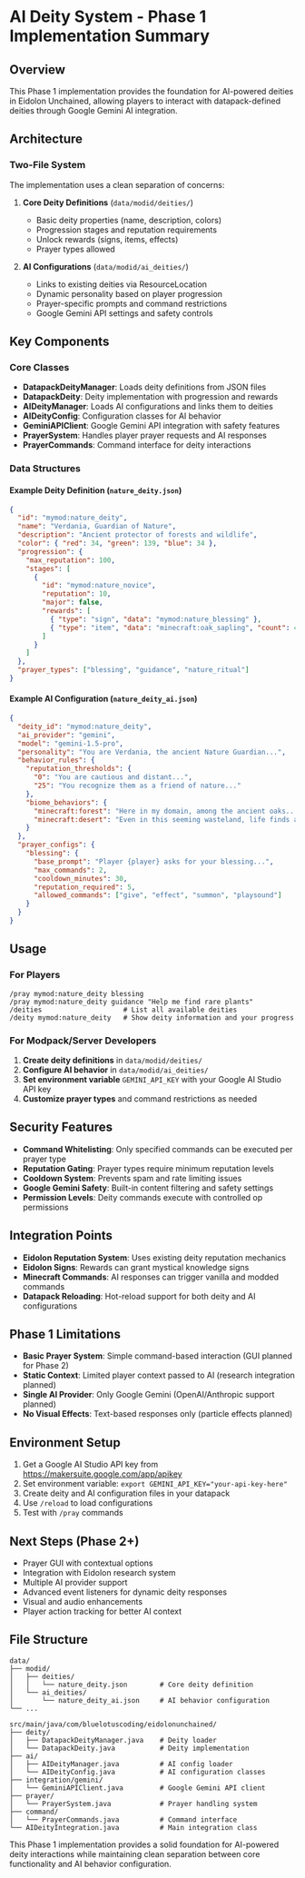 # AI Deity System - Phase 1 Implementation Summary

## Overview
This Phase 1 implementation provides the foundation for AI-powered deities in Eidolon Unchained, allowing players to interact with datapack-defined deities through Google Gemini AI integration.

## Architecture

### Two-File System
The implementation uses a clean separation of concerns:

1. **Core Deity Definitions** (`data/modid/deities/`)
   - Basic deity properties (name, description, colors)
   - Progression stages and reputation requirements
   - Unlock rewards (signs, items, effects)
   - Prayer types allowed

2. **AI Configurations** (`data/modid/ai_deities/`)
   - Links to existing deities via ResourceLocation
   - Dynamic personality based on player progression
   - Prayer-specific prompts and command restrictions
   - Google Gemini API settings and safety controls

## Key Components

### Core Classes

- **DatapackDeityManager**: Loads deity definitions from JSON files
- **DatapackDeity**: Deity implementation with progression and rewards
- **AIDeityManager**: Loads AI configurations and links them to deities
- **AIDeityConfig**: Configuration classes for AI behavior
- **GeminiAPIClient**: Google Gemini API integration with safety features
- **PrayerSystem**: Handles player prayer requests and AI responses
- **PrayerCommands**: Command interface for deity interactions

### Data Structures

#### Example Deity Definition (`nature_deity.json`)
```json
{
  "id": "mymod:nature_deity",
  "name": "Verdania, Guardian of Nature",
  "description": "Ancient protector of forests and wildlife",
  "color": { "red": 34, "green": 139, "blue": 34 },
  "progression": {
    "max_reputation": 100,
    "stages": [
      {
        "id": "mymod:nature_novice",
        "reputation": 10,
        "major": false,
        "rewards": [
          { "type": "sign", "data": "mymod:nature_blessing" },
          { "type": "item", "data": "minecraft:oak_sapling", "count": 4 }
        ]
      }
    ]
  },
  "prayer_types": ["blessing", "guidance", "nature_ritual"]
}
```

#### Example AI Configuration (`nature_deity_ai.json`)
```json
{
  "deity_id": "mymod:nature_deity",
  "ai_provider": "gemini",
  "model": "gemini-1.5-pro",
  "personality": "You are Verdania, the ancient Nature Guardian...",
  "behavior_rules": {
    "reputation_thresholds": {
      "0": "You are cautious and distant...",
      "25": "You recognize them as a friend of nature..."
    },
    "biome_behaviors": {
      "minecraft:forest": "Here in my domain, among the ancient oaks...",
      "minecraft:desert": "Even in this seeming wasteland, life finds a way..."
    }
  },
  "prayer_configs": {
    "blessing": {
      "base_prompt": "Player {player} asks for your blessing...",
      "max_commands": 2,
      "cooldown_minutes": 30,
      "reputation_required": 5,
      "allowed_commands": ["give", "effect", "summon", "playsound"]
    }
  }
}
```

## Usage

### For Players
```
/pray mymod:nature_deity blessing
/pray mymod:nature_deity guidance "Help me find rare plants"
/deities                    # List all available deities
/deity mymod:nature_deity   # Show deity information and your progress
```

### For Modpack/Server Developers

1. **Create deity definitions** in `data/modid/deities/`
2. **Configure AI behavior** in `data/modid/ai_deities/`
3. **Set environment variable** `GEMINI_API_KEY` with your Google AI Studio API key
4. **Customize prayer types** and command restrictions as needed

## Security Features

- **Command Whitelisting**: Only specified commands can be executed per prayer type
- **Reputation Gating**: Prayer types require minimum reputation levels
- **Cooldown System**: Prevents spam and rate limiting issues
- **Google Gemini Safety**: Built-in content filtering and safety settings
- **Permission Levels**: Deity commands execute with controlled op permissions

## Integration Points

- **Eidolon Reputation System**: Uses existing deity reputation mechanics
- **Eidolon Signs**: Rewards can grant mystical knowledge signs
- **Minecraft Commands**: AI responses can trigger vanilla and modded commands
- **Datapack Reloading**: Hot-reload support for both deity and AI configurations

## Phase 1 Limitations

- **Basic Prayer System**: Simple command-based interaction (GUI planned for Phase 2)
- **Static Context**: Limited player context passed to AI (research integration planned)
- **Single AI Provider**: Only Google Gemini (OpenAI/Anthropic support planned)
- **No Visual Effects**: Text-based responses only (particle effects planned)

## Environment Setup

1. Get a Google AI Studio API key from https://makersuite.google.com/app/apikey
2. Set environment variable: `export GEMINI_API_KEY="your-api-key-here"`
3. Create deity and AI configuration files in your datapack
4. Use `/reload` to load configurations
5. Test with `/pray` commands

## Next Steps (Phase 2+)

- Prayer GUI with contextual options
- Integration with Eidolon research system  
- Multiple AI provider support
- Advanced event listeners for dynamic deity responses
- Visual and audio enhancements
- Player action tracking for better AI context

## File Structure
```
data/
├── modid/
│   ├── deities/
│   │   └── nature_deity.json        # Core deity definition
│   └── ai_deities/
│       └── nature_deity_ai.json     # AI behavior configuration
└── ...

src/main/java/com/bluelotuscoding/eidolonunchained/
├── deity/
│   ├── DatapackDeityManager.java    # Deity loader
│   └── DatapackDeity.java           # Deity implementation
├── ai/
│   ├── AIDeityManager.java          # AI config loader
│   └── AIDeityConfig.java           # AI configuration classes
├── integration/gemini/
│   └── GeminiAPIClient.java         # Google Gemini API client
├── prayer/
│   └── PrayerSystem.java            # Prayer handling system
├── command/
│   └── PrayerCommands.java          # Command interface
└── AIDeityIntegration.java          # Main integration class
```

This Phase 1 implementation provides a solid foundation for AI-powered deity interactions while maintaining clean separation between core functionality and AI behavior configuration.
